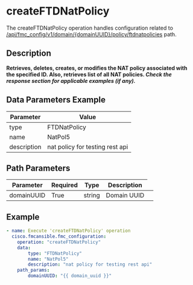 # createFTDNatPolicy

The createFTDNatPolicy operation handles configuration related to [/api/fmc_config/v1/domain/{domainUUID}/policy/ftdnatpolicies](/paths//api/fmc_config/v1/domain/{domain_uuid}/policy/ftdnatpolicies.md) path.&nbsp;
## Description
**Retrieves, deletes, creates, or modifies the NAT policy associated with the specified ID. Also, retrieves list of all NAT policies. _Check the response section for applicable examples (if any)._**

## Data Parameters Example
| Parameter | Value |
| --------- | -------- |
| type | FTDNatPolicy |
| name | NatPol5 |
| description | nat policy for testing rest api |

## Path Parameters
| Parameter | Required | Type | Description |
| --------- | -------- | ---- | ----------- |
| domainUUID | True | string <td colspan=3> Domain UUID |

## Example
```yaml
- name: Execute 'createFTDNatPolicy' operation
  cisco.fmcansible.fmc_configuration:
    operation: "createFTDNatPolicy"
    data:
        type: "FTDNatPolicy"
        name: "NatPol5"
        description: "nat policy for testing rest api"
    path_params:
        domainUUID: "{{ domain_uuid }}"

```